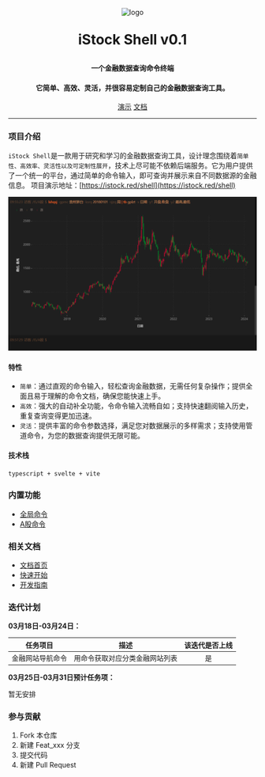 <p align="center">
	<img alt="logo" src="https://istock.red/shell/logo120.png">
</p>
<h1 align="center" style="margin: 30px 0 30px; font-weight: bold;">iStock Shell v0.1</h1>
<h4 align="center">一个金融数据查询命令终端</h4>
<h4 align="center">它简单、高效、灵活，并很容易定制自己的金融数据查询工具。</h4>
<p align="center">
	<a href="https://istock.red/shell" target="_blank">演示</a> 
    <a href="https://istock.red/" target="_blank">文档</a> 
</p>

---

### 项目介绍

`iStock Shell`是一款用于研究和学习的金融数据查询工具，设计理念围绕着`简单性、高效率、灵活性以及可定制性展开`，技术上尽可能不依赖后端服务。它为用户提供了一个统一的平台，通过简单的命令输入，即可查询并展示来自不同数据源的金融信息。
项目演示地址：[https://istock.red/shell](https://istock.red/shell)

![效果图](./docs/public/static/效果图.jpg)

#### 特性

- `简单`：通过直观的命令输入，轻松查询金融数据，无需任何复杂操作；提供全面且易于理解的命令文档，确保您能快速上手。
- `高效`：强大的自动补全功能，令命令输入流畅自如；支持快速翻阅输入历史，重复查询变得更加迅速。
- `灵活`：提供丰富的命令参数选择，满足您对数据展示的多样需求；支持使用管道命令，为您的数据查询提供无限可能。

#### 技术栈

`typescript + svelte + vite`

### 内置功能

- [全局命令](https://istock.red/use/command/)
- [A股命令](https://istock.red/use/command/)

### 相关文档

- [文档首页](https://istock.red/)
- [快速开始](https://istock.red/use/quick-start/easy-to-use.html)
- [开发指南](https://istock.red/develop/command/knowledge.html)

### 迭代计划

**03月18日-03月24日：**

|     任务项目     |              描述              | 该迭代是否上线 |
| :--------------: | :----------------------------: | :------------: |
| 金融网站导航命令 | 用命令获取对应分类金融网站列表 |       是       |

**03月25日-03月31日预计任务项：**

暂无安排

### 参与贡献

1.  Fork 本仓库
2.  新建 Feat_xxx 分支
3.  提交代码
4.  新建 Pull Request